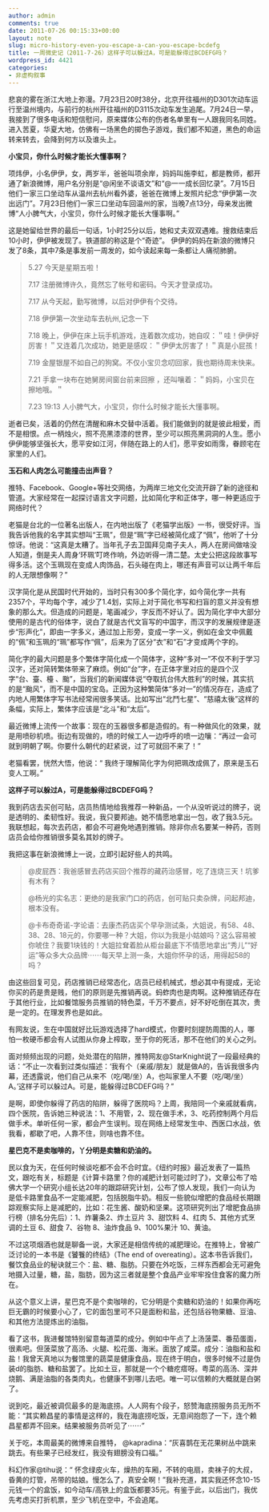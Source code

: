 ```yaml
---
author: admin
comments: true
date: 2011-07-26 00:15:33+00:00
layout: note
slug: micro-history-even-you-escape-a-can-you-escape-bcdefg
title: 一周微史记（2011-7-26）这样子可以躲过A，可是能躲得过BCDEFG吗？
wordpress_id: 4421
categories:
- 非虚构叙事
---
```


悲哀的雾在浙江大地上弥漫。7月23日20时38分，北京开往福州的D301次动车运行至温州境内，与前行的杭州开往福州的D3115次动车发生追尾。7月24日一早，我接到了很多电话和短信慰问，原来媒体公布的伤者名单里有一人跟我同名同姓。进入苦夏，华夏大地，仿佛有一场黑色的掷色子游戏，我们都不知道，黑色的命运转来转去，会降到何方以及谁头上。

**小宝贝，你什么时候才能长大懂事啊？**

项炜伊，小名伊伊，女，两岁半，爸爸叫项余岸，妈妈叫施李虹，都是教师，都开通了新浪微博，用户名分别是“@闲坐不谈语文”和“@一一成长回忆录”。7月15日他们一家三口坐动车从温州去杭州看外婆，爸爸在微博上发照片纪念“伊伊第一次出远门”。7月23日他们一家三口坐动车回温州的家，当晚7点13分，母亲发出微博“人小脾气大，小宝贝，你什么时候才能长大懂事啊。”

这是她留给世界的最后一句话，1小时25分以后，她和丈夫双双遇难。搜救结束后10小时，伊伊被发现了。铁道部的称这是个“奇迹”。
伊伊的妈妈在新浪的微博只发了8条，其中7条是事发前一周发的，如今读起来每一条都让人痛彻肺腑。





<blockquote>5.27 今天是星期五啦！

7.17 注册微博许久，竟然忘了帐号和密码。今天才登录成功。

7.17 从今天起，勤写微博，以后对伊伊有个交待。

7.18 伊伊第一次坐动车去杭州,记念一下

7.18 晚上，伊伊在床上玩手机游戏，连着数次成功，她自叹：＂哇！伊伊好厉害！＂又连着几次成功，她更是感叹：＂伊伊太厉害了！＂真是小屁孩！

7.19 金屋银屋不如自己的狗窝。不仅小宝贝念叨回家，我也期待周末快来。

7.21 手拿一块布在她舅房间窗台前来回擦 ，还叫嚷着：＂妈妈，小宝贝在擦地哦。＂

7.23 19:13 人小脾气大，小宝贝，你什么时候才能长大懂事啊。</blockquote>





逝者已矣，活着的仍然在清醒和麻木交替中活着。我们能做到的就是彼此相爱，而不是相恨。点一柄烛火，照不亮黑漆漆的世界，至少可以照亮黑洞洞的人生。愿小伊伊能够坚强长大，愿平安如江河，伴随在路上的人们，愿平安如雨霈，眷顾宅在家里的人们。

**玉石和人肉怎么可能撞击出声音？**

推特、Facebook、Google+等社交网络，为两岸三地文化交流开辟了新的途径和管道。大家经常在一起探讨语言文字问题，比如简化字和正体字，哪一种更适应于网络时代？

老猫是台北的一位著名出版人，在内地出版了《老猫学出版》一书，很受好评。当我告诉他我的名字其实想叫“王珮”，但是“珮”字已经被简化成了“佩”，他听了十分惊讶。他说：“这真是太糟了。当年孔子去卫国拜见南子夫人，两人在房间做啥没人知道，倒是夫人周身‘环珮’叮咚作响，外边听得一清二楚。太史公把这段故事写得多活。这个玉珮现在变成人肉饰品，石头碰在肉上，哪还有声音可以让两千年后的人无限想像啊？”

汉字简化是从民国时代开始的，当时只有300多个简化字，如今简化字一共有2357个，平均每个字，减少了1.4划，实际上对于简化书写和扫盲的意义并没有想象的那么大。但造成的问题是，笔画减少，字反而不好认了。因为简化字中大部分使用的是古代的俗体字，说白了就是古代文盲写的中国字，而汉字的发展规律是逐步“形声化”，即由一字多义，通过加上形旁，变成一字一义，例如在金文中佩戴的“佩”和玉珮的“珮”都写作“佩”，后来为了区分“衣”和“石”才变成两个字的。

简化字的最大问题是多个繁体字简化成一个简体字，这种“多对一”不仅不利于学习汉字，还对简转繁体带来了麻烦。例如“台”字，在正体字里对应的是四个汉字“台、臺、檯
、颱”，当我们的新闻媒体说“夺取抗台伟大胜利”的时候，其实抗的是“颱风”，而不是中国的宝岛。正因为这种繁简体“多对一”的情况存在，造成了内地人用繁体字写书法经常闹很多笑话。比如写出“北鬥七星”、“慈禧太後”这样的条幅，实际上，繁体字应该是“北斗”和“太后”。

最近微博上流传一个故事：现在的玉器很多都是造假的。有一种做风化的效果，就是用喷砂机喷。街边有现做的，喷的时候工人一边呼呼的喷一边嚷：“再过一会可就到明朝了啊。你要什么朝代的赶紧说，过了可就回不来了！”

老猫看罢，恍然大悟，他说：“ 我终于理解简化字为何把珮改成佩了，原来是玉石变人工啊。”

**这样子可以躲过A，可是能躲得过BCDEFG吗？**

我到药店去买创可贴，店员热情地给我推荐一种新品，一个从没听说过的牌子，说是透明的、柔韧性好。我说，我只要邦迪。她不情愿地拿出一包，收了我3.5元。我联想起，每次去药店，都会不可避免地遇到推销。除非你点名要某一种药，否则店员会给你推销很多莫名其妙的牌子。

我把这事在新浪微博上一说，立即引起好些人的共鸣。





<blockquote>@皮屁西：我爸感冒去药店买回个推荐的藏药治感冒，吃了连烧三天！坑爹有木有？

@杨光的实名志：更绝的是我家门口的药店，创可贴只卖杂牌，问起邦迪，根本没有。

@卡布奇奇诺-字论语：去康杰药店买个早孕测试条，大姐说，有58、48、38、28、18元的，你要哪一种？大姐，你以为我是小姑娘吗？这么容易被你唬住？我要1块钱的！大姐拉耷着脸从柜台最底下不情愿地拿出“秀儿”“好运”等众多大众品牌⋯⋯每天早上测一条，大姐你怀孕的话，用得起58的吗？</blockquote>





由这些回复可见，药店推销已经常态化，店员已经机械式，想必其中有提成，无论你买的药是贵是贱，他们的原则是先推销再说。蚂蚱肉也是肉啊。这种推销还存在于其他行业，比如餐馆服务员推销的特色菜，千万不要点，好不好吃倒在其次，贵是一定的。在理发界也是如此。

有网友说，生在中国就好比玩游戏选择了hard模式，你要时刻提防周围的人，哪怕一枚硬币都会有人试图从你身上榨取，至于你的死活，那不在他们的关心之列。

面对频频出现的问题，处处潜在的陷阱，推特网友@StarKnight说了一段最经典的话：“不止一次看到过类似描述：‘我有个（亲戚/朋友）就是做A的，告诉我很多内幕，还透露说，他们自己从来不（吃/喝/坐）A，也叫家里人不要（吃/喝/坐）A。’这样子可以躲过A。可是，能躲得过BCDEFG吗？”

是啊，即使你躲得了药店的陷阱，躲得了医院吗？上周，我陪同一个亲戚就看病，四个医院，告诉她三种说法：1、不用管，2、现在做手术，3、吃药控制两个月后做手术。单听任何一家，都会产生误判。现在网络上经常发生中、西医口水战，依我看，都歇了吧，人靠不住，则啥也靠不住。

**星巴克不是卖咖啡的，丫分明是卖糖和奶油的。**

民以食为天，在任何时候谈吃都不会不合时宜。《纽约时报》最近发表了一篇热文，跟吃有关，标题是《计算卡路里？你的减肥计划可能过时了》，文章公布了哈佛大学一个研究小组长达20年的跟踪研究计划，公布了惊人发现，我们一向认为是低卡路里食品不一定能减肥，包括脱脂牛奶。相反一些貌似增肥的食品经长期跟踪观察实际上是减肥的，比如：花生酱、酸奶和坚果。这项研究列出了增肥食品排行榜（排名分先后）：1、炸薯条2、炸土豆片 3、甜饮料 4、红肉 5、其他方式烹调的土豆 6、甜食 7、谷物 8、油炸食品 9、100%果汁 10、黄油。

不过这项烟酒也就是聊备一说，大家还是相信传统的减肥理论。在推特上，曾被广泛讨论的一本书是《饕餮的终结》（The end of
overeating）。这本书告诉我们，餐饮食品业的秘诀就三个：盐、糖、脂肪。只要在外吃饭，三样东西都会无可避免地摄入过量，糖，盐，脂肪，因为这三者就是整个食品产业牢牢拴住食客的魔力所在。

从这个意义上讲，星巴克不是个卖咖啡的，它分明是个卖糖和奶油的！如果你再吃巨无霸的时候要小心了，它的面包里可不只是面粉和盐，还包括谷物果糖、豆油、和其他方法提炼出的油脂。

看了这书，我进餐馆特别留意每道菜的成分。例如中午点了上汤菠菜、番茄蛋面，很素吧。但菠菜放了高汤、火腿、松花蛋、海米。面放了咸菜。成分：油脂和盐和盐！我曾天真地以为餐馆里的蔬菜是健康食品，现在终于明白，很多时候不过是伪装d的脂肪、糖和盐罢了。比如土豆，那就是一个个糖疙瘩呀。粤菜的高汤、深井烧鹅、满是油脂的各类肉丸，也健康不到哪儿去吧。唯一可以信赖的大概就是白粥了。

说到吃，最近被调侃最多的是海底捞。人人网有个段子，怒赞海底捞服务员无所不能：“其实赖昌星的事情是这样的，我在海底捞吃饭，无意间抱怨了一下，连个赖昌星都弄不回来。结果被服务员听见了⋯⋯”

关于吃，本周最美的微博来自推特， @kapradina：“灰喜鹊在无花果树丛中跳来跳去。有些果子已经发红，我没有翅膀没有口福。”

科幻作家@tihu说：“ 怀念绿皮火车，燥热的车厢，不转的电扇，卖袜子的大叔，昏黄的灯管，吊带的姑娘。慢怎么了，真安全啊！”我补充道，其实我还怀念10-15元钱一个的盒饭，如今动车/高铁上的盒饭都要35元。有鉴于此，以后出门，我优先考虑买打折机票，至少飞机在空中，不会追尾。
